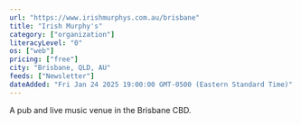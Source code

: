 ```yaml
---
url: "https://www.irishmurphys.com.au/brisbane"
title: "Irish Murphy's"
category: ["organization"]
literacyLevel: "0"
os: ["web"]
pricing: ["free"]
city: "Brisbane, QLD, AU"
feeds: ["Newsletter"]
dateAdded: "Fri Jan 24 2025 19:00:00 GMT-0500 (Eastern Standard Time)"
---
```


A pub and live music venue in the Brisbane CBD.